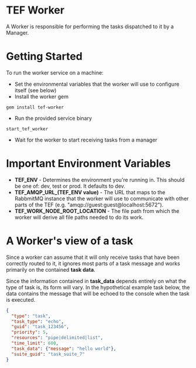 TEF Worker
=========

A Worker is responsible for performing the tasks dispatched to it by a Manager.


Getting Started
=========

To run the worker service on a machine:

* Set the environmental variables that the worker will use to configure itself (see below)
* Install the worker gem
 ```
 gem install tef-worker
 ```
* Run the provided service binary
 ```
 start_tef_worker
 ```
* Wait for the worker to start receiving tasks from a manager


Important Environment Variables
=========
 * **TEF_ENV** - Determines the environment you're running in.  This should be one of: dev, test or prod.  It defaults to dev.
 * **TEF_AMQP_URL_(TEF_ENV value)** - The URL that maps to the RabbmitMQ instance that the worker will use to communicate with other parts of the TEF (e.g. "amqp://guest:guest@localhost:5672"). 
 * **TEF_WORK_NODE_ROOT_LOCATION** - The file path from which the worker will derive all file paths needed to do its work.


A Worker's view of a task
=========

Since a worker can assume that it will only receive tasks that have been correctly routed to it, it ignores most parts of a task message and works primarily on the contained **task data**.
 
Since the information contained in **task_data** depends entirely on what the type of task is, its form will vary. In the hypothetical example task below, the data contains the message that will be echoed to the console when the task is executed.

```json
{
  "type": "task",
  "task_type": "echo",
  "guid": "task_123456",
  "priority": 5,
  "resources": "pipe|delimited|list",
  "time_limit": 600,
  "task_data": {"message": "hello world"},
  "suite_guid": "task_suite_7"  
}
```
